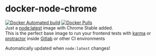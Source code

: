 docker-node-chrome
===========================
[![Docker Automated build](https://img.shields.io/docker/automated/colthreepv/node-chrome.svg?style=for-the-badge&maxAge=3600)]()
[![Docker Pulls](https://img.shields.io/docker/pulls/colthreepv/node-chrome.svg?style=for-the-badge&maxAge=600)]()  
Just a [node:latest][1] image with Chrome Stable added.  
This is the perfect base image to run your frontend tests with [karma][2] or [protractor][3] inside [Gitlab][4] or other CI environments

Automatically updated when `node:latest` changes!

[1]: https://hub.docker.com/r/library/node/
[2]: https://karma-runner.github.io/
[3]: http://www.protractortest.org/
[4]: https://gitlab.com/
